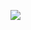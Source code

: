![](https://github-readme-stats.vercel.app/api?username=mohsenzad&show_icons=true&count_private=true)

